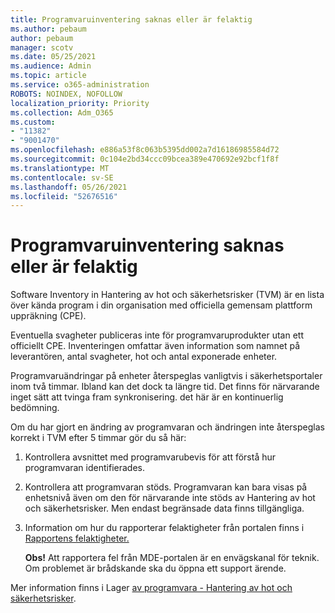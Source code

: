 ```yaml
---
title: Programvaruinventering saknas eller är felaktig
ms.author: pebaum
author: pebaum
manager: scotv
ms.date: 05/25/2021
ms.audience: Admin
ms.topic: article
ms.service: o365-administration
ROBOTS: NOINDEX, NOFOLLOW
localization_priority: Priority
ms.collection: Adm_O365
ms.custom:
- "11382"
- "9001470"
ms.openlocfilehash: e886a53f8c063b5395dd002a7d16186985584d72
ms.sourcegitcommit: 0c104e2bd34ccc09bcea389e470692e92bcf1f8f
ms.translationtype: MT
ms.contentlocale: sv-SE
ms.lasthandoff: 05/26/2021
ms.locfileid: "52676516"
---
```

# <a name="software-inventory-is-missing-or-inaccurate"></a>Programvaruinventering saknas eller är felaktig

Software Inventory in Hantering av hot och säkerhetsrisker (TVM) är en lista över kända program i din organisation med officiella gemensam plattform uppräkning (CPE).

Eventuella svagheter publiceras inte för programvaruprodukter utan ett officiellt CPE. Inventeringen omfattar även information som namnet på leverantören, antal svagheter, hot och antal exponerade enheter.

Programvaruändringar på enheter återspeglas vanligtvis i säkerhetsportaler inom två timmar. Ibland kan det dock ta längre tid. Det finns för närvarande inget sätt att tvinga fram synkronisering. det här är en kontinuerlig bedömning.

Om du har gjort en ändring av programvaran och ändringen inte återspeglas korrekt i TVM efter 5 timmar gör du så här:

1. Kontrollera avsnittet med programvarubevis för att förstå hur programvaran identifierades.
1. Kontrollera att programvaran stöds. Programvaran kan bara visas på enhetsnivå även om den för närvarande inte stöds av Hantering av hot och säkerhetsrisker. Men endast begränsade data finns tillgängliga.
1. Information om hur du rapporterar felaktigheter från portalen finns i [Rapportens felaktigheter.](/microsoft-365/security/defender-endpoint/tvm-software-inventory?view=o365-worldwide#report-inaccuracy)
   
    **Obs!** Att rapportera fel från MDE-portalen är en envägskanal för teknik. Om problemet är brådskande ska du öppna ett support ärende.

Mer information finns i Lager [av programvara - Hantering av hot och säkerhetsrisker](/microsoft-365/security/defender-endpoint/tvm-software-inventory).